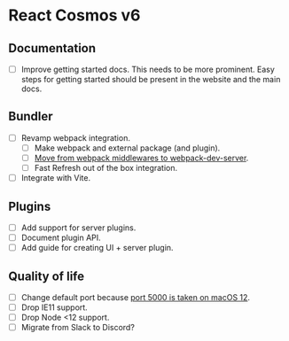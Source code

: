 # React Cosmos v6

## Documentation

- [ ] Improve getting started docs. This needs to be more prominent. Easy steps for getting started should be present in the website and the main docs.

## Bundler

- [ ] Revamp webpack integration.
  - [ ] Make webpack and external package (and plugin).
  - [ ] [Move from webpack middlewares to webpack-dev-server](https://github.com/react-cosmos/react-cosmos/issues/1272#issuecomment-733091647).
  - [ ] Fast Refresh out of the box integration.
- [ ] Integrate with Vite.

## Plugins

- [ ] Add support for server plugins.
- [ ] Document plugin API.
- [ ] Add guide for creating UI + server plugin.

## Quality of life

- [ ] Change default port because [port 5000 is taken on macOS 12](https://github.com/react-cosmos/react-cosmos/issues/1355).
- [ ] Drop IE11 support.
- [ ] Drop Node <12 support.
- [ ] Migrate from Slack to Discord?
